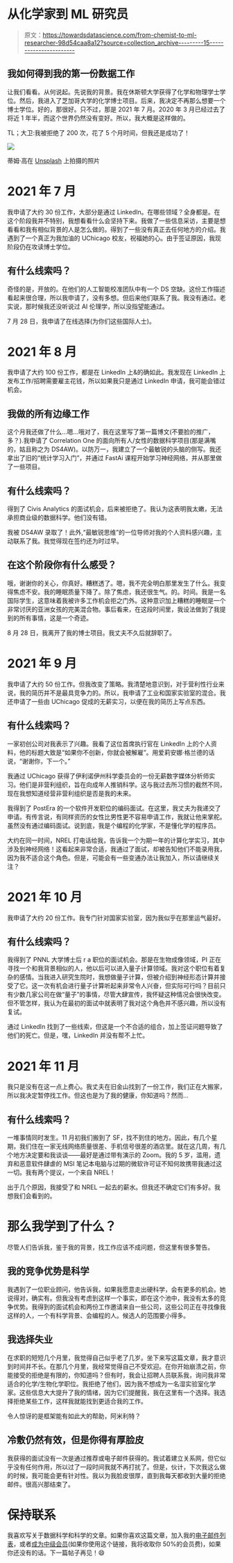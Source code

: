 # 从化学家到 ML 研究员

> 原文：<https://towardsdatascience.com/from-chemist-to-ml-researcher-98d54caa8a12?source=collection_archive---------15----------------------->

## 我如何得到我的第一份数据工作

让我们看看。从何说起。先说我的背景。我在休斯顿大学获得了化学和物理学士学位。然后，我进入了芝加哥大学的化学博士项目。后来，我决定不再那么想要一个博士学位。好的，那很好。只不过，那是 2021 年 7 月。2020 年 3 月已经过去了将近 1 年半，而这个世界仍然没有变好。所以，我大概是这样做的。

TL；大卫:我被拒绝了 200 次，花了 5 个月时间，但我还是成功了！

![](img/0bef66bac241ff74ca3aee6b41a57c54.png)

蒂姆·高在 [Unsplash](https://unsplash.com?utm_source=medium&utm_medium=referral) 上拍摄的照片

# 2021 年 7 月

我申请了大约 30 份工作，大部分是通过 LinkedIn。在哪些领域？全身都是。在这个阶段我并不特别，我想看看什么会坚持下来。我做了一些信息采访，主要是想看看和我有相似背景的人是怎么做的。得到了一些没有真正去任何地方的介绍。我遇到了一个真正为我加油的 UChicago 校友，祝福她的心。由于签证原因，我现阶段仍在攻读博士学位。

## 有什么线索吗？

奇怪的是，开放的。在他们的人工智能校准团队中有一个 DS 空缺。这份工作描述看起来很合理，所以我申请了，没有多想。但后来他们联系了我。我没有通过。老实说，那时候我还没听说过 AI 伦理学，所以没指望能通过。

7 月 28 日，我申请了在线选择(为你们这些国际人士)。

# 2021 年 8 月

我申请了大约 100 份工作，都是在 LinkedIn 上&的确如此。我发现在 LinkedIn 上发布工作/招聘需要雇主花钱，所以如果我只是通过 LinkedIn 申请，我可能会错过机会。

## 我做的所有边缘工作

这个月我还做了什么…嗯…哦对了，我在这里写了第一篇博文(不要脸的推广，多？).我申请了 Correlation One 的面向所有人/女性的数据科学项目(那是满嘴的，姑且称之为 DS4AW)。以防万一，我建立了一个最敏锐的头脑的侧写。我还拿出了旧的“统计学习入门”，并通过 FastAi 课程开始学习神经网络，并从那里做了一些项目。

## 有什么线索吗？

得到了 Civis Analytics 的面试机会，后来被拒绝了。我认为这表明我太嫩，无法承担商业级的数据科学。他们没有错。

我被 DS4AW 录取了！此外,“最敏锐思维”的一位导师对我的个人资料感兴趣，主动联系了我。我觉得现在签约还为时过早。

## 在这个阶段你有什么感受？

哦，谢谢你的关心，你真好。糟糕透了。嗯，我不完全明白那里发生了什么。我变得焦虑不安。我的睡眠质量下降了。除了焦虑，我还很生气。的。时间。我是一名国际学生，这意味着我被许多工作机会拒之门外。这种意识加上糟糕的睡眠是一个非常讨厌的亚洲女孩的完美混合物。事后看来，在这段时间里，我设法做到了我提到的所有事情，这是一个奇迹。

8 月 28 日，我离开了我的博士项目。我丈夫不久后就辞职了。

# 2021 年 9 月

我申请了大约 50 份工作。但我改变了策略。我清楚地意识到，对于营利性行业来说，我的简历并不是最具竞争力的。所以，我申请了工业和国家实验室的混合。我还申请了一些由 UChicago 促成的无薪实习，以便在我的简历上写点东西。

## 有什么线索吗？

一家初创公司对我表示了兴趣。我看了这位首席执行官在 LinkedIn 上的个人资料，他的标题大致是“如果你不创新，你就会被解雇”。用爱莉安娜·格兰德的话说，“谢谢你，下一个。”

我通过 UChicago 获得了伊利诺伊州科学委员会的一份无薪数字媒体分析师实习。他们是非营利组织，旨在向成年人推销科学。这与我过去所习惯的截然不同，现在我想知道经营非营利组织是否是我的未来。

我得到了 PostEra 的一个软件开发职位的编码面试。在这里，我丈夫为我递交了申请。有传言说，有同样资历的女性比男性更不容易申请工作，我就让他来掌舵。虽然没有通过编码面试。说到底，我是个编程的化学家，不是懂化学的程序员。

大约在同一时间，NREL 打电话给我，告诉我一个为期一年的计算化学实习，其中涉及到神经网络！这看起来非常合适，我通过了面试，却被告知他们不能录用我，因为我不适合这个角色。但是，可能会有一些变通办法让我加入，所以请继续关注？

# 2021 年 10 月

我申请了大约 20 份工作。我专门针对国家实验室，因为我似乎在那里运气最好。

## 有什么线索吗？

我得到了 PNNL 大学博士后 r a 职位的面试机会。那是在生物成像领域，PI 正在寻找一个和我背景相似的人，他以后可以进入量子计算领域。我对这个职位有着复杂的感情。当我进入研究生院时，我想做量子计算，但被介绍到神经形态计算并接受了它。这一次有机会进行量子计算听起来非常令人兴奋，但实际可行吗？目前只有少数几家公司在做“量子”的事情，尽管大肆宣传，我怀疑这种情况会很快改变。但不管怎样，我认为在最初的面试中就表明了我对这个角色并不感兴趣，所以没有复试。

通过 LinkedIn 找到了一些线索，但这是一个不合适的组合，加上签证问题导致了他们的死亡。但是，嘿，LinkedIn 并没有帮不上忙。

# 2021 年 11 月

我只是没有在这一点上费心。我丈夫在旧金山找到了一份工作，我们正在大搬家，所以我决定暂停找工作。但这也是为了我的健康，你知道吗？然而…

## 有什么线索吗？

一堆事情同时发生。11 月初我们搬到了 SF，找不到住的地方。因此，有几个星期，我们住在一家无线网络质量很差、手机信号很差的酒店里。就在这几周，有几个地方决定要和我谈谈——最好是通过带有演示的 Zoom。我的 5 岁，滥用，遗弃和恶意软件肆虐的 MSI 笔记本电脑与过期的微软许可证不知何故携带我通过这一切。我有两个提议，一个来自 NREL！

出于几个原因，我接受了和 NREL 一起去的薪水。但我还不确定它们有多好。我想我们会看到的。

# 那么我学到了什么？

尽管人们告诉我，鉴于我的背景，找工作应该不成问题，但这里有很多警告。

## 我的竞争优势是科学

我遇到了一位职业顾问，他告诉我，如果我愿意走出硬科学，会有更多的机会。她说得对，确实有。但我没有考虑到这样一个事实，即在这个池中，我没有太多的竞争优势。我得到的面试机会和两份工作邀请来自一些公司，这些公司正在寻找像我这样的人，一个有科学背景、会编程的人。候选人的范围要小得多。

## 我选择失业

在求职的短短几个月里，我觉得自己似乎老了几岁。坐下来写这篇文章，我才意识到时间并不长。在那几个月里，我经常觉得自己不受欢迎。在你开始崩溃之前，你能接受的拒绝是有限的，你知道吗？但有时，我会让招聘人员联系我，询问我非常适合的化学/生物化学职位。我拒绝了他们，因为我不想成为一名湿实验室化学家。这些信息大大提升了我的情绪，因为它们提醒我，我在这里有一个选择。我选择拒绝某些工作，这样我就能找到更适合我的工作。

令人惊讶的是框架能有如此大的帮助，阿米利特？

## 冷敷仍然有效，但是你得有厚脸皮

我获得的面试没有一次是通过推荐或电子邮件获得的。我试着建立关系网，但它似乎没有任何作用，所以过了一段时间我就不再打扰了。但是，伙计，下次我这么做的时候，我可能会更有针对性。我以为我脸皮很厚，直到我每天都收到大量的拒绝邮件。很高兴那结束了。

# 保持联系

我喜欢写关于数据科学和科学的文章。如果你喜欢这篇文章，加入我的[电子邮件列表](https://medium.com/subscribe/@h-vo)，或者[成为中级会员](https://medium.com/@h-vo/membership)(如果你使用这个链接，我将收取你 50%的会员费)，如果你还没有的话。下一篇帖子再见！😄